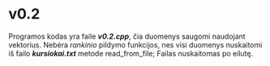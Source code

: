 # v0.2

Programos kodas yra faile ***v0.2.cpp***, čia duomenys saugomi naudojant vektorius.
Nebėra *rankinio* pildymo funkcijos, nes visi duomenys nuskaitomi iš failo ***kursiokai.txt*** metode read_from_file; 
Failas nuskaitomas po eilutę.
